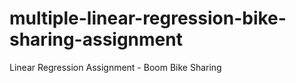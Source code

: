 # multiple-linear-regression-bike-sharing-assignment
Linear Regression Assignment - Boom Bike Sharing
